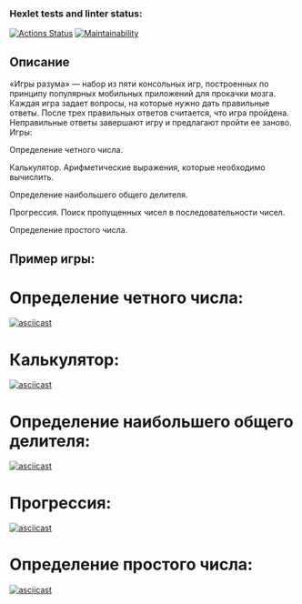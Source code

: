 ### Hexlet tests and linter status:
[![Actions Status](https://github.com/mrkafcha/frontend-project-44/actions/workflows/hexlet-check.yml/badge.svg)](https://github.com/mrkafcha/frontend-project-44/actions)
[![Maintainability](https://api.codeclimate.com/v1/badges/5970fbae67d4b2fe1c06/maintainability)](https://codeclimate.com/github/mrkafcha/frontend-project-44/maintainability)

## Описание

«Игры разума» — набор из пяти консольных игр, построенных по принципу популярных мобильных приложений для прокачки мозга. Каждая игра задает вопросы, на которые нужно дать правильные ответы. После трех правильных ответов считается, что игра пройдена. Неправильные ответы завершают игру и предлагают пройти ее заново. Игры:

Определение четного числа.

Калькулятор. Арифметические выражения, которые необходимо вычислить.

Определение наибольшего общего делителя.

Прогрессия. Поиск пропущенных чисел в последовательности чисел.

Определение простого числа.


## Пример игры:


# Определение четного числа:
[![asciicast](https://asciinema.org/a/W9W1hPtsA7uee1tSE2X13x5EX.svg)](https://asciinema.org/a/W9W1hPtsA7uee1tSE2X13x5EX)

# Калькулятор:
[![asciicast](https://asciinema.org/a/9nSbUY08wDfvbnKDcfMZGVDhH.svg)](https://asciinema.org/a/9nSbUY08wDfvbnKDcfMZGVDhH)

# Определение наибольшего общего делителя:
[![asciicast](https://asciinema.org/a/LhJX5qRVTP3ipTi1QYn5vwiYF.svg)](https://asciinema.org/a/LhJX5qRVTP3ipTi1QYn5vwiYF)

# Прогрессия:
[![asciicast](https://asciinema.org/a/JEtTeCmih7NCKXEFWepR4TZkL.svg)](https://asciinema.org/a/JEtTeCmih7NCKXEFWepR4TZkL)

# Определение простого числа:
[![asciicast](https://asciinema.org/a/59k0gQZa8ZjmO9jaKmVTqx56v.svg)](https://asciinema.org/a/59k0gQZa8ZjmO9jaKmVTqx56v)

